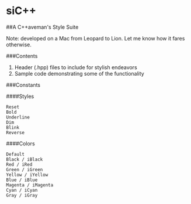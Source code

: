 siC++
=====

##A C++aveman's Style Suite

Note: developed on a Mac from Leopard to Lion. Let me know how it fares otherwise.

###Contents

1. Header (.hpp) files to include for stylish endeavors
2. Sample code demonstrating some of the functionality

###Constants

####Styles
```
Reset
Bold
Underline
Dim
Blink
Reverse
```

####Colors
```
Default
Black / iBlack
Red / iRed
Green / iGreen
Yellow / iYellow
Blue / iBlue
Magenta / iMagenta
Cyan / iCyan
Gray / iGray
```